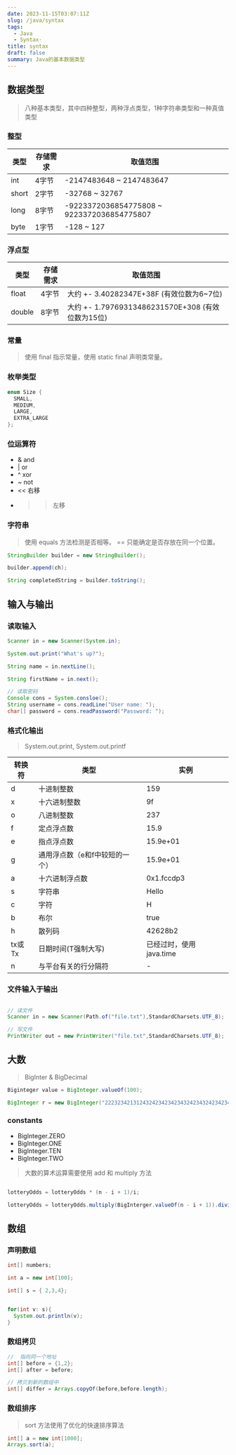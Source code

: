 ```yaml
---
date: 2023-11-15T03:07:11Z
slug: /java/syntax
tags:
  - Java
  - Syntax·
title: syntax
draft: false
summary: Java的基本数据类型
---
```

## 数据类型

> 八种基本类型，其中四种整型，两种浮点类型，1种字符串类型和一种真值类型

### 整型

| 类型 | 存储需求 | 取值范围 |
|-|-|-|
| int | 4字节 | -2147483648 ~ 2147483647 |
| short | 2字节 | -32768 ~ 32767 |
| long | 8字节 | -9223372036854775808 ~ 9223372036854775807 |
| byte | 1字节 | -128 ~ 127 |


### 浮点型

| 类型 | 存储需求 | 取值范围 |
| - | - | - |
| float | 4字节 | 大约 +- 3.40282347E+38F (有效位数为6~7位)|
| double | 8字节 | 大约 +- 1.79769313486231570E+308 (有效位数为15位) |

### 常量

>  使用 final 指示常量，使用 static final 声明类常量。

### 枚举类型

```java
enum Size {
  SMALL,
  MEDIUM,
  LARGE,
  EXTRA_LARGE
};

```
### 位运算符

- & and
- | or
- ^ xor
- ~ not
- << 右移
- >> 左移


### 字符串

> 使用 equals 方法检测是否相等。 == 只能确定是否存放在同一个位置。


```java
StringBuilder builder = new StringBuilder();

builder.append(ch);

String completedString = builder.toString();
```

## 输入与输出

### 读取输入

```java
Scanner in = new Scanner(System.in);

System.out.print("What's up?");

String name = in.nextLine();

String firstName = in.next();

// 读取密码
Console cons = System.consloe();
String username = cons.readLine("User name: ");
char[] password = cons.readPassword("Password: ");

```

### 格式化输出

> System.out.print, System.out.printf


| 转换符 | 类型 | 实例 | 
|-|-|-|
| d | 十进制整数 | 159 |
| x | 十六进制整数 | 9f |
| o | 八进制整数 | 237 |
| f | 定点浮点数 | 15.9 |
| e | 指点浮点数 | 15.9e+01 |
| g | 通用浮点数（e和f中较短的一个） | 15.9e+01 |
| a | 十六进制浮点数 | 0x1.fccdp3 |
| s | 字符串 | Hello |
| c | 字符 | H |
| b | 布尔 | true |
| h | 散列码 | 42628b2 |
| tx或Tx | 日期时间(T强制大写) | 已经过时，使用 java.time |
| n | 与平台有关的行分隔符 | - |


### 文件输入于输出

```java

// 读文件
Scanner in = new Scanner(Path.of("file.txt"),StandardCharsets.UTF_8);

// 写文件
PrintWriter out = new PrintWriter("file.txt",StandardCharsets.UTF_8);

```


## 大数

> BigInter & BigDecimal

```java
Biginteger value = BigInteger.valueOf(100);

BigInteger r = new BigInteger("222323421312432423423423432423432423423434");


```

### constants
- BigInteger.ZERO
- BigInteger.ONE
- BigInteger.TEN
- BigInteger.TWO

> 大数的算术运算需要使用 add 和 multiply  方法

```java

lotteryOdds = lotteryOdds * (n - i + 1)/i;

lotteryOdds = lotteryOdds.multiply(BigInterger.valueOf(n - i + 1)).divide(BigInteger.valueOf(i));

```

##  数组

### 声明数组

```java
int[] numbers;

int a = new int[100];

int[] s = { 2,3,4};


for(int v: s){
  System.out.println(v);
}

```

### 数组拷贝

```java
//  指向同一个地址
int[] before = {1,2};
int[] after = before;

// 拷贝到新的数组中
int[] differ = Arrays.copyOf(before,before.length);


```

### 数组排序

> sort 方法使用了优化的快速排序算法

```java
int[] a = new int[1000];
Arrays.sort(a);
```